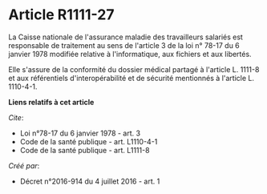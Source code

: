 # Article R1111-27

La Caisse nationale de l'assurance maladie des travailleurs salariés est responsable de traitement au sens de l'article 3 de
la loi n° 78-17 du 6 janvier 1978 modifiée relative à l'informatique, aux fichiers et aux libertés.

Elle s'assure de la conformité du dossier médical partagé à l'article L. 1111-8 et aux référentiels d'interopérabilité et de
sécurité mentionnés à l'article L. 1110-4-1.

**Liens relatifs à cet article**

_Cite_:

  - Loi n°78-17 du 6 janvier 1978 - art. 3
  - Code de la santé publique - art. L1110-4-1
  - Code de la santé publique - art. L1111-8

_Créé par_:

  - Décret n°2016-914 du 4 juillet 2016 - art. 1
